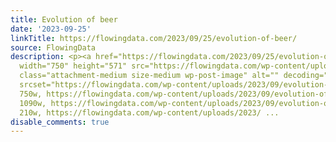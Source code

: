 ```yaml
---
title: Evolution of beer
date: '2023-09-25'
linkTitle: https://flowingdata.com/2023/09/25/evolution-of-beer/
source: FlowingData
description: <p><a href="https://flowingdata.com/2023/09/25/evolution-of-beer/"><img
  width="750" height="571" src="https://flowingdata.com/wp-content/uploads/2023/09/evolution-of-beer-750x571.png"
  class="attachment-medium size-medium wp-post-image" alt="" decoding="async" fetchpriority="high"
  srcset="https://flowingdata.com/wp-content/uploads/2023/09/evolution-of-beer-750x571.png
  750w, https://flowingdata.com/wp-content/uploads/2023/09/evolution-of-beer-1090x829.png
  1090w, https://flowingdata.com/wp-content/uploads/2023/09/evolution-of-beer-210x160.png
  210w, https://flowingdata.com/wp-content/uploads/2023/ ...
disable_comments: true
---
```

<p><a href="https://flowingdata.com/2023/09/25/evolution-of-beer/"><img width="750" height="571" src="https://flowingdata.com/wp-content/uploads/2023/09/evolution-of-beer-750x571.png" class="attachment-medium size-medium wp-post-image" alt="" decoding="async" fetchpriority="high" srcset="https://flowingdata.com/wp-content/uploads/2023/09/evolution-of-beer-750x571.png 750w, https://flowingdata.com/wp-content/uploads/2023/09/evolution-of-beer-1090x829.png 1090w, https://flowingdata.com/wp-content/uploads/2023/09/evolution-of-beer-210x160.png 210w, https://flowingdata.com/wp-content/uploads/2023/ ...